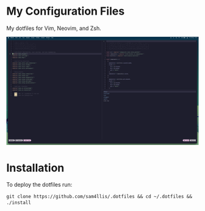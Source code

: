 # My Configuration Files
My dotfiles for Vim, Neovim, and Zsh.

![Image of Neovim Config.](https://github.com/sam4llis/.dotfiles/blob/master/img/neovim-config.png)

# Installation
To deploy the dotfiles run:

```
git clone https://github.com/sam4llis/.dotfiles && cd ~/.dotfiles && ./install
```
